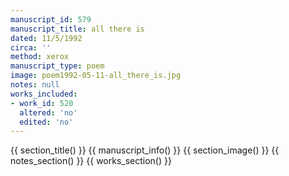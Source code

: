 ```yaml
---
manuscript_id: 579
manuscript_title: all there is
dated: 11/5/1992
circa: ''
method: xerox
manuscript_type: poem
image: poem1992-05-11-all_there_is.jpg
notes: null
works_included:
- work_id: 520
  altered: 'no'
  edited: 'no'
---
```


{{ section_title() }}
{{ manuscript_info() }}
{{ section_image() }}
{{ notes_section() }}
{{ works_section() }}
